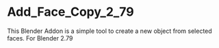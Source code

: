 # Add_Face_Copy_2_79
This Blender Addon is a simple tool to create a new object from selected faces.  For Blender 2.79
